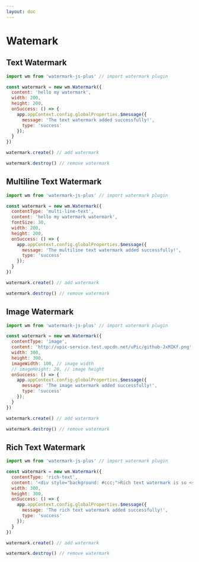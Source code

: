 ```yaml
---
layout: doc
---
```

# Watemark

<script setup lang="ts">
import VPButton from 'vitepress/dist/client/theme-default/components/VPButton.vue';
import { ref, getCurrentInstance } from 'vue';
import wm from '../../src';
import { useData } from 'vitepress';

const { isDark } = useData();
const decodeBlindImage = ref('');
const app = getCurrentInstance();

// text watermark
const textWatermark = new wm.Watermark({
  content: 'hello my text watermark',
  width: 200,
  height: 200,
  onSuccess: () => {
    app.appContext.config.globalProperties.$message({
      message: 'The text watermark added successfully!',
      type: 'success'
    });
  }
});
const handleAddTextWatermark = () => {
  if (isDark) {
    textWatermark.options.fontColor = '#fff'
  }
  textWatermark.create();
};
const handleRemoveTextWatermark = () => {
  textWatermark.destroy();
};

// multiline text watermark
const multiLineTextWatermark = new wm.Watermark({
  contentType: 'multi-line-text',
  content: 'hello my multi text watermark',
  fontSize: 30,
  width: 200,
  height: 200,
  onSuccess: () => {
    app.appContext.config.globalProperties.$message({
      message: 'The multi text watermark added successfully!',
      type: 'success'
    });
  }
});
const handleAddMultiLineTextWatermark = () => {
  if (isDark) {
    multiLineTextWatermark.options.fontColor = '#fff'
  }
  multiLineTextWatermark.create();
};
const handleRemoveMultiLineTextWatermark = () => {
  multiLineTextWatermark.destroy();
};

// image watermark
const imageWatermark = new wm.Watermark({
  contentType: 'image',
  image: 'https://cdn.jsdelivr.net/gh/zhensherlock/oss@main/uPic/github-mkWBiK.png',
  imageWidth: 200,
  // imageHeight: 20,
  width: 300,
  height: 300,
  onSuccess: () => {
    app.appContext.config.globalProperties.$message({
      message: 'The image watermark added successfully!',
      type: 'success'
    });
  }
});
const handleAddImageWatermark = () => {
  imageWatermark.create();
};
const handleRemoveImageWatermark = () => {
  imageWatermark.destroy();
};

// rich text watermark
const richTextWatermark = new wm.Watermark({
  contentType: 'rich-text',
  content: '<div style="background: #ccc;">The watermark is so <span style="color: #f00">nice</span>.</div>',
  width: 300,
  height: 300,
  onSuccess: () => {
    app.appContext.config.globalProperties.$message({
      message: 'The rich text watermark added successfully！',
      type: 'success'
    });
  }
});
const handleAddRichTextWatermark = () => {
  richTextWatermark.create();
};
const handleRemoveRichTextWatermark = () => {
  richTextWatermark.destroy();
};
</script>

## Text Watermark

```js
import wm from 'watermark-js-plus' // import watermark plugin

const watermark = new wm.Watermark({
  content: 'hello my watermark',
  width: 200,
  height: 200,
  onSuccess: () => {
    app.appContext.config.globalProperties.$message({
      message: 'The text watermark added successfully!',
      type: 'success'
    });
  }
})

watermark.create() // add watermark

watermark.destroy() // remove watermark
```
<el-space>
  <VPButton text="Add Text Watermark" @click="handleAddTextWatermark"></VPButton>
  <VPButton text="Remove Text Watermark" @click="handleRemoveTextWatermark"></VPButton>
</el-space>

## Multiline Text Watermark

```js
import wm from 'watermark-js-plus' // import watermark plugin

const watermark = new wm.Watermark({
  contentType: 'multi-line-text',
  content: 'hello my watermark watermark',
  fontSize: 30,
  width: 200,
  height: 200,
  onSuccess: () => {
    app.appContext.config.globalProperties.$message({
      message: 'The multiline text watermark added successfully!',
      type: 'success'
    });
  }
})

watermark.create() // add watermark

watermark.destroy() // remove watermark
```
<el-space>
  <VPButton text="Add MultiLine Text Watermark" @click="handleAddMultiLineTextWatermark"></VPButton>
  <VPButton text="Remove MultiLine Text Watermark" @click="handleRemoveMultiLineTextWatermark"></VPButton>
</el-space>

## Image Watermark

```js
import wm from 'watermark-js-plus' // import watermark plugin

const watermark = new wm.Watermark({
  contentType: 'image',
  content: 'http://upic-service.test.upcdn.net/uPic/github-JxMIKf.png',
  width: 300,
  height: 300,
  imageWidth: 100, // image width
  // imageHeight: 20, // image height
  onSuccess: () => {
    app.appContext.config.globalProperties.$message({
      message: 'The image watermark added successfully!',
      type: 'success'
    });
  }
})

watermark.create() // add watermark

watermark.destroy() // remove watermark
```
<el-space>
  <VPButton text="Add Image Watermark" @click="handleAddImageWatermark"></VPButton>
  <VPButton text="Remove Image Watermark" @click="handleRemoveImageWatermark"></VPButton>
</el-space>

## Rich Text Watermark

```js
import wm from 'watermark-js-plus' // import watermark plugin

const watermark = new wm.Watermark({
  contentType: 'rich-text',
  content: '<div style="background: #ccc;">Rich text watermark is so <span style="color: #f00">nice</span></div>',
  width: 300,
  height: 300,
  onSuccess: () => {
    app.appContext.config.globalProperties.$message({
      message: 'The rich text watermark added successfully!',
      type: 'success'
    });
  }
})

watermark.create() // add watermark

watermark.destroy() // remove watermark
```
<el-space>
  <VPButton text="Add Rich Text Watermark" @click="handleAddRichTextWatermark"></VPButton>
  <VPButton text="Remove Rich Text Watermark" @click="handleRemoveRichTextWatermark"></VPButton>
</el-space>
